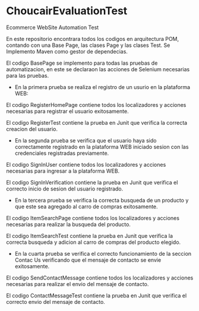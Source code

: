# ChoucairEvaluationTest
Ecommerce WebSite Automation Test

En este repositorio encontrara todos los codigos en arquitectura POM, contando con una Base Page, las clases Page y las clases Test.
Se Implemento Maven como gestor de dependecias.

El codigo BasePage se implemento para todas las pruebas de automatizacion, en este se declaraon las acciones de Selenium necesarias para las pruebas.

- En la primera prueba se realiza el registro de un usurio en la plataforma WEB:

El codigo RegisterHomePage contiene todos los localizadores y acciones necesarias para registrar el usuario exitosamente.

El codigo RegisterTest contiene la prueba en Junit que verifica la correcta creacion del usuario.

- En la segunda prueba se verifica que el usuario haya sido correctamente registrado en la plataforma WEB iniciado sesion con las credenciales registradas previamente.

El codigo SignInUser contiene todos los localizadores y acciones necesarias para ingresar a la plataforma WEB.

El codigo SignInVerification contiene la prueba en Junit que verifica el correcto inicio de sesion del usuario registrado.

- En la tercera prueba se verifica la correcta busqueda de un producto y que este sea agregado al carro de compras exitosamente.

El codigo ItemSearchPage contiene todos los localizadores y acciones necesarias para realizar la busqueda del producto.

El codigo ItemSearchTest contiene la prueba en Junit que verifica la correcta busqueda y adicion al carro de compras del producto elegido.

- En la cuarta prueba se verifica el correcto funcionamiento de la seccion Contac Us verificando que el mensaje de contacto se envie exitosamente.

El codigo SendContactMessage contiene todos los localizadores y acciones necesarias para realizar el envio del mensaje de contacto.

El codigo ContactMessageTest contiene la prueba en Junit que verifica el correcto envio del mensaje de contacto.

